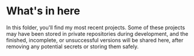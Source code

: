 # What's in here
In this folder, you'll find my most recent projects. Some of these projects may have been stored in private repositories during development, and the finished, incomplete, or unsuccessful versions will be shared here, after removing any potential secrets or storing them safely.
